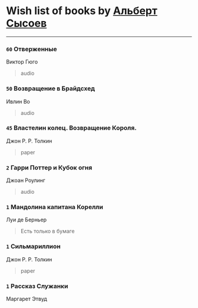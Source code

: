 # Wish list of books by [Альберт Сысоев](http://vk.com/id47446642)
---

### `60` Отверженные
Виктор Гюго
> audio

### `50` Возвращение в Брайдсхед
Ивлин Во
> audio

### `45` Властелин колец. Возвращение Короля.
Джон Р. Р. Толкин
> paper

### `2` Гарри Поттер и Кубок огня
Джоан Роулинг
> audio

### `1` Мандолина капитана Корелли
Луи де Берньер
> Есть только в бумаге

### `1` Сильмариллион
Джон Р. Р. Толкин
> paper

### `1` Рассказ Служанки
Маргарет Этвуд

